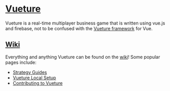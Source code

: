 # [Vueture](http://evangipson.com/vueture)
Vueture is a real-time multiplayer business game that is written using vue.js and firebase, not to be confused with the [Vueture framework](https://github.com/vueture/vueture) for Vue.

## [Wiki](https://github.com/evangipson/vueture-game/wiki)
Everything and anything Vueture can be found on the [wiki](https://github.com/evangipson/vueture-game/wiki)! Some popular pages include:
- [Strategy Guides](https://github.com/evangipson/vueture-game/wiki/strategies)
- [Vueture Local Setup](https://github.com/evangipson/vueture-game/wiki/setup)
- [Contributing to Vueture](https://github.com/evangipson/vueture-game/wiki/contributing)
